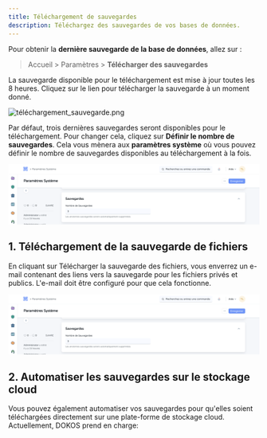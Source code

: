 ```yaml
---
title: Téléchargement de sauvegardes
description: Téléchargez des sauvegardes de vos bases de données. 
---
```


Pour obtenir la **dernière sauvegarde de la base de données**, allez sur :

> Accueil > Paramètres > **Télécharger des sauvegardes**

La sauvegarde disponible pour le téléchargement est mise à jour toutes les 8 heures. Cliquez sur le lien pour télécharger la sauvegarde à un moment donné.

![téléchargement_sauvegarde.png](/content/setup/download-backup/téléchargement_sauvegarde.png)

Par défaut, trois dernières sauvegardes seront disponibles pour le téléchargement. Pour changer cela, cliquez sur **Définir le nombre de sauvegardes**. Cela vous mènera aux **paramètres système** où vous pouvez définir le nombre de sauvegardes disponibles au téléchargement à la fois.

![nombre_de_sauvegarde.png](/content/setup/download-backup/nombre_de_sauvegarde.png)

## 1. Téléchargement de la sauvegarde de fichiers
En cliquant sur Télécharger la sauvegarde des fichiers, vous enverrez un e-mail contenant des liens vers la sauvegarde pour les fichiers privés et publics. L'e-mail doit être configuré pour que cela fonctionne.

![nombre_de_sauvegarde.png](/content/setup/download-backup/nombre_de_sauvegarde.png)

## 2. Automatiser les sauvegardes sur le stockage cloud

Vous pouvez également automatiser vos sauvegardes pour qu'elles soient téléchargées directement sur une plate-forme de stockage cloud. Actuellement, DOKOS prend en charge:


